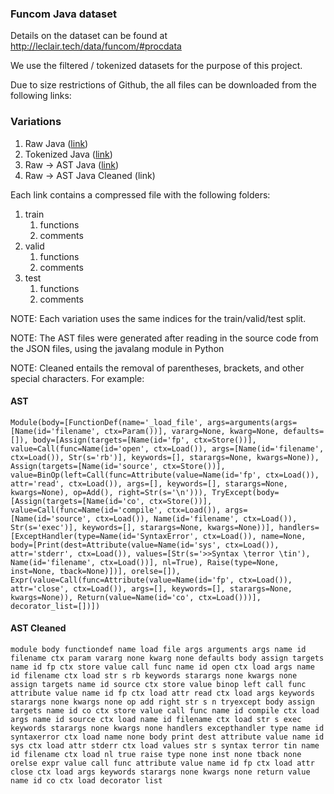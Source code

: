 ### Funcom Java dataset

Details on the dataset can be found at http://leclair.tech/data/funcom/#procdata

We use the filtered / tokenized datasets for the purpose of this project.

Due to size restrictions of Github, the all files can be downloaded from the following links:

### Variations

1. Raw Java ([link](https://www.dropbox.com/s/sd0w4aeq811nigb/java_raw.tar.gz?dl=0))
2. Tokenized Java ([link](https://drive.google.com/open?id=1Qa-GEZV2gEw8rRzchbOs66AEytVABctc))
3. Raw -> AST Java ([link](https://www.dropbox.com/s/cblexca1k3a05w8/java_ast_syntax.tar.gz?dl=0))
4. Raw -> AST Java Cleaned (link)

Each link contains a compressed file with the following folders:

1. train
    1. functions
    2. comments
2. valid
    1. functions
    2. comments
3. test
    1. functions
    2. comments
  
NOTE: Each variation uses the same indices for the train/valid/test split.

NOTE: The AST files were generated after reading in the source code from the JSON files, using the javalang module in Python

NOTE: Cleaned entails the removal of parentheses, brackets, and other special characters. For example:

#### AST
`
Module(body=[FunctionDef(name='_load_file', args=arguments(args=[Name(id='filename', ctx=Param())], vararg=None, kwarg=None, defaults=[]), body=[Assign(targets=[Name(id='fp', ctx=Store())], value=Call(func=Name(id='open', ctx=Load()), args=[Name(id='filename', ctx=Load()), Str(s='rb')], keywords=[], starargs=None, kwargs=None)), Assign(targets=[Name(id='source', ctx=Store())], value=BinOp(left=Call(func=Attribute(value=Name(id='fp', ctx=Load()), attr='read', ctx=Load()), args=[], keywords=[], starargs=None, kwargs=None), op=Add(), right=Str(s='\n'))), TryExcept(body=[Assign(targets=[Name(id='co', ctx=Store())], value=Call(func=Name(id='compile', ctx=Load()), args=[Name(id='source', ctx=Load()), Name(id='filename', ctx=Load()), Str(s='exec')], keywords=[], starargs=None, kwargs=None))], handlers=[ExceptHandler(type=Name(id='SyntaxError', ctx=Load()), name=None, body=[Print(dest=Attribute(value=Name(id='sys', ctx=Load()), attr='stderr', ctx=Load()), values=[Str(s='>>Syntax \terror \tin'), Name(id='filename', ctx=Load())], nl=True), Raise(type=None, inst=None, tback=None)])], orelse=[]), Expr(value=Call(func=Attribute(value=Name(id='fp', ctx=Load()), attr='close', ctx=Load()), args=[], keywords=[], starargs=None, kwargs=None)), Return(value=Name(id='co', ctx=Load()))], decorator_list=[])])
`
#### AST Cleaned
`
module body functiondef name load file args arguments args name id filename ctx param vararg none kwarg none defaults body assign targets name id fp ctx store value call func name id open ctx load args name id filename ctx load str s rb keywords starargs none kwargs none assign targets name id source ctx store value binop left call func attribute value name id fp ctx load attr read ctx load args keywords starargs none kwargs none op add right str s n tryexcept body assign targets name id co ctx store value call func name id compile ctx load args name id source ctx load name id filename ctx load str s exec keywords starargs none kwargs none handlers excepthandler type name id syntaxerror ctx load name none body print dest attribute value name id sys ctx load attr stderr ctx load values str s syntax terror tin name id filename ctx load nl true raise type none inst none tback none orelse expr value call func attribute value name id fp ctx load attr close ctx load args keywords starargs none kwargs none return value name id co ctx load decorator list
`
